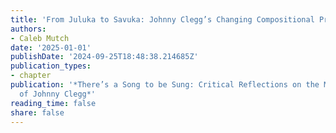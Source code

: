 ```yaml
---
title: 'From Juluka to Savuka: Johnny Clegg’s Changing Compositional Practices'
authors:
- Caleb Mutch
date: '2025-01-01'
publishDate: '2024-09-25T18:48:38.214685Z'
publication_types:
- chapter
publication: '*There’s a Song to be Sung: Critical Reflections on the Music and Influence
  of Johnny Clegg*'
reading_time: false
share: false
---
```

